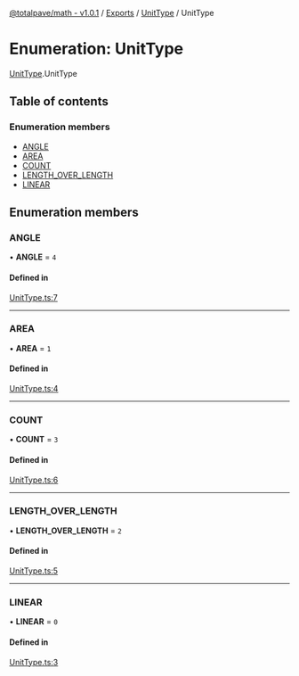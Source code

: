 [@totalpave/math - v1.0.1](../README.md) / [Exports](../modules.md) / [UnitType](../modules/UnitType.md) / UnitType

# Enumeration: UnitType

[UnitType](../modules/UnitType.md).UnitType

## Table of contents

### Enumeration members

- [ANGLE](UnitType.UnitType-1.md#angle)
- [AREA](UnitType.UnitType-1.md#area)
- [COUNT](UnitType.UnitType-1.md#count)
- [LENGTH\_OVER\_LENGTH](UnitType.UnitType-1.md#length_over_length)
- [LINEAR](UnitType.UnitType-1.md#linear)

## Enumeration members

### ANGLE

• **ANGLE** = `4`

#### Defined in

[UnitType.ts:7](https://github.com/totalpave/math/blob/0091020/src/UnitType.ts#L7)

___

### AREA

• **AREA** = `1`

#### Defined in

[UnitType.ts:4](https://github.com/totalpave/math/blob/0091020/src/UnitType.ts#L4)

___

### COUNT

• **COUNT** = `3`

#### Defined in

[UnitType.ts:6](https://github.com/totalpave/math/blob/0091020/src/UnitType.ts#L6)

___

### LENGTH\_OVER\_LENGTH

• **LENGTH\_OVER\_LENGTH** = `2`

#### Defined in

[UnitType.ts:5](https://github.com/totalpave/math/blob/0091020/src/UnitType.ts#L5)

___

### LINEAR

• **LINEAR** = `0`

#### Defined in

[UnitType.ts:3](https://github.com/totalpave/math/blob/0091020/src/UnitType.ts#L3)
